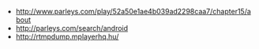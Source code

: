 * http://www.parleys.com/play/52a50e1ae4b039ad2298caa7/chapter15/about
* http://parleys.com/search/android
* http://rtmpdump.mplayerhq.hu/
